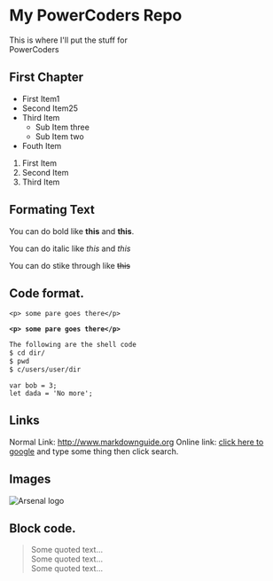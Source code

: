 # My PowerCoders Repo
This is where I'll put the stuff for <br>
PowerCoders

## First Chapter
* First Item1
* Second Item25
* Third Item
  * Sub Item three
  * Sub Item two
* Fouth Item
1. First Item
2. Second Item
3. Third Item

## Formating Text
You can do bold like **this** and __this__.

You can do italic like *this* and _this_

You can do stike through like ~~this~~

## Code format.
`<p> some pare goes there</p>`

**`<p> some pare goes there</p>`**
```sh
The following are the shell code
$ cd dir/
$ pwd
$ c/users/user/dir
 ```
```
var bob = 3;
let dada = 'No more';
```
## Links
Normal Link:
http://www.markdownguide.org 
Online link: [click here to google](www.google.com) and type some thing then click search.
## Images
![Arsenal logo](https://upload.wikimedia.org/wikipedia/hif/8/82/Arsenal_FC.png)

## Block code.
> Some quoted text... <br>
> Some quoted text... <br>
> Some quoted text... <br>

